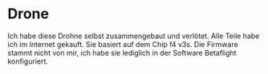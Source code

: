# Drone

Ich habe diese Drohne selbst zusammengebaut und verlötet. Alle Teile habe ich im Internet gekauft. Sie basiert auf dem Chip f4 v3s. Die Firmware stammt nicht von mir, ich habe sie lediglich in der Software Betaflight konfiguriert.
